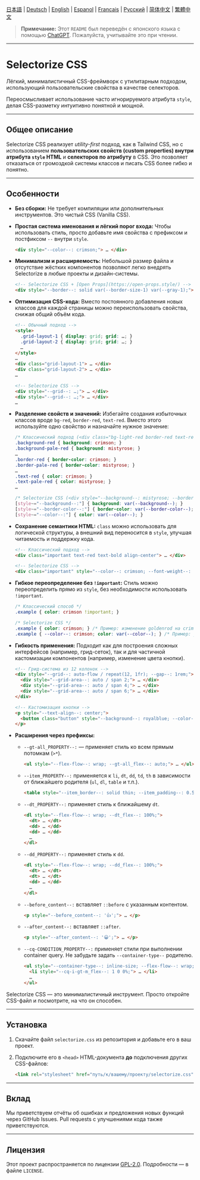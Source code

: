[日本語](README.md) | [Deutsch](README.de.md) | [English](README.en.md) | [Espanol](README.es.md) | [Francais](README.fr.md) | [Русский](README.ru.md) | [简体中文](README.zh-CN.md) | [繁體中文](README.zh-TW.md)

> **Примечание:** Этот `README` был переведён с японского языка с помощью [ChatGPT](https://chatgpt.com/). Пожалуйста, учитывайте это при чтении.

---

# Selectorize CSS

Лёгкий, минималистичный CSS-фреймворк с утилитарным подходом, использующий пользовательские свойства в качестве селекторов.

Переосмысливает использование часто игнорируемого атрибута `style`, делая CSS-разметку интуитивно понятной и мощной.

---

## Общее описание

Selectorize CSS реализует *utility-first* подход, как в Tailwind CSS, но с использованием **пользовательских свойств (custom properties) внутри атрибута `style` HTML** и **селекторов по атрибуту** в CSS. Это позволяет отказаться от громоздкой системы классов и писать CSS более гибко и понятно.

---

## Особенности

* **Без сборки:**
  Не требует компиляции или дополнительных инструментов. Это чистый CSS (Vanilla CSS).

* **Простая система именования и лёгкий порог входа:**
  Чтобы использовать стиль, просто добавьте имя свойства с префиксом и постфиксом `--` внутри `style`.

  ```html
  <div style="--color--: crimson;"> … </div>
  ```

* **Минимализм и расширяемость:**
  Небольшой размер файла и отсутствие жёстких компонентов позволяют легко внедрять Selectorize в любые проекты и дизайн-системы.

  ```html
  <!-- Selectorize CSS + [Open Props](https://open-props.style/) -->
  <div style="--border--: solid var(--border-size-1) var(--gray-1);"> … </div>
  ```

* **Оптимизация CSS-кода:**
  Вместо постоянного добавления новых классов для каждой страницы можно переиспользовать свойства, снижая общий объём кода.

  ```html
  <!-- Обычный подход -->
  <style>
    .grid-layout-1 { display: grid; grid: …; }
    .grid-layout-2 { display: grid; grid: …; }
    …
  </style>
  …
  <div class="grid-layout-1"> … </div>
  <div class="grid-layout-2"> … </div>
  …

  <!-- Selectorize CSS -->
  <div style="--grid--: …;"> … </div>
  <div style="--grid--: …;"> … </div>
  …
  ```

* **Разделение свойств и значений:**
  Избегайте создания избыточных классов вроде `bg-red`, `border-red`, `text-red`. Вместо этого используйте одно свойство и назначайте нужное значение:

  ```css
  /* Классический подход (<div class="bg-light-red border-red text-red"> … </div>) */
  .background-red { background: crimson; }
  .background-pale-red { background: mistyrose; }
  …
  .border-red { border-color: crimson; }
  .border-pale-red { border-color: mistyrose; }
  …
  .text-red { color: crimson; }
  .text-pale-red { color: mistyrose; }
  …

  /* Selectorize CSS (<div style="--background--: mistyrose; --border-color--: crimson; --color--: crimson;"> … </div>) */
  [style~="--background--:"] { background: var(--background--); }
  [style~="--border-color--:"] { border-color: var(--border-color--); }
  [style~="--color--:"] { color: var(--color--); }
  ```

* **Сохранение семантики HTML:**
  `class` можно использовать для логической структуры, а внешний вид переносится в `style`, улучшая читаемость и поддержку кода.

  ```html
  <!-- Классический подход -->
  <div class="important text-red text-bold align-center"> … </div>

  <!-- Selectorize CSS -->
  <div class="important" style="--color--: crimson; --font-weight--: bolder; --text-align--: center;"> … </div>
  ```

* **Гибкое переопределение без `!important`:**
  Стиль можно переопределить прямо из `style`, без необходимости использовать `!important`.

  ```css
  /* Классический способ */
  .example { color: crimson !important; }

  /* Selectorize CSS */
  .example { color: crimson; } /* Пример: изменение goldenrod на crimson */
  .example { --color--: crimson; color: var(--color--); } /* Пример: установка начального значения crimson, чтобы можно было переопределить через `--color--` в атрибуте `style` */
  ```

* **Гибкость применения:**
  Подходит как для построения сложных интерфейсов (например, грид-сеток), так и для частичной кастомизации компонентов (например, изменение цвета кнопки).

  ```html
  <!-- Грид-система из 12 колонок -->
  <div style="--grid--: auto-flow / repeat(12, 1fr); --gap--: 1rem;">
    <div style="--grid-area--: auto / span 2;"> … </div>
    <div style="--grid-area--: auto / span 4;"> … </div>
    <div style="--grid-area--: auto / span 6;"> … </div>
  </div>

  <!-- Кастомизация кнопки -->
  <p style="--text-align--: center;">
    <button class="button" style="--background--: royalblue; --color--: white; --min-inline-size--: calc(100% / 3);"> … </button>
  </p>
  ```

* **Расширения через префиксы:**

  * `--gt-all_PROPERTY--:` — применяет стиль ко всем прямым потомкам (`>*`).

    ```html
    <ul style="--flex-flow--: wrap; --gt-all_flex--: auto;"> … </ul>
    ```

  * `--item_PROPERTY--:` применяется к `li`, `dt`, `dd`, `td`, `th` в зависимости от ближайшего родителя (`ul`, `dl`, `table` и т.п.).

    ```html
    <table style="--item_border--: solid thin; --item_padding--: 0.5rem;"> … </table>
    ```

  * `--dt_PROPERTY--:` применяет стиль к ближайшему `dt`.

    ```html
    <dl style="--flex-flow--: wrap; --dt_flex--: 100%;">
      <dt> … </dt>
      <dd> … </dd>
      <dd> … </dd>
      …
    </dl>
    ```

  * `--dd_PROPERTY--:` применяет стиль к `dd`.

    ```html
    <dl style="--flex-flow--: wrap; --dd_flex--: 100%;">
      <dt> … </dt>
      <dt> … </dt>
      <dd> … </dd>
      …
    </dl>
    ```

  * `--before_content--:` вставляет `::before` с указанным контентом.

    ```html
    <p style="--before_content--: '👍';"> … </p>
    ```

  * `--after_content--:` вставляет `::after`.

    ```html
    <p style="--after_content--: '😀';"> … </p>
    ```

  * `--cq-CONDITION_PROPERTY--:` применяет стили при выполнении container query. Не забудьте задать `--container-type--` родителю.

    ```html
    <ul style="--container-type--: inline-size; --flex-flow--: wrap; --gt-all_flex--: 100%; --gap--: 1rem; --item_background--: ghostwhite; --item_padding--: 1rem;">
      <li style="--cq-i-gt-m_flex--: 1 0 0%;"> … </li>
      …
    </ul>
    ```

Selectorize CSS — это минималистичный инструмент. Просто откройте CSS-файл и посмотрите, на что он способен.

---

## Установка

1. Скачайте файл `selectorize.css` из репозитория и добавьте его в ваш проект.
2. Подключите его в `<head>` HTML-документа **до** подключения других CSS-файлов:

   ```html
   <link rel="stylesheet" href="путь/к/вашему/проекту/selectorize.css" />
   ```

---

## Вклад

Мы приветствуем отчёты об ошибках и предложения новых функций через GitHub Issues.
Pull requests с улучшениями кода также приветствуются.

---

## Лицензия

Этот проект распространяется по лицензии [GPL-2.0](https://www.gnu.org/licenses/gpl-2.0.html).
Подробности — в файле `LICENSE`.
